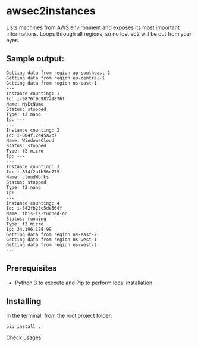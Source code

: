 # awsec2instances

Lists machines from AWS environment and exposes its most important informations.
Loops through all regions, so no lost ec2 will be out from your eyes.

## Sample output:

```
Getting data from region ap-southeast-2
Getting data from region eu-central-1
Getting data from region us-east-1
---
Instance counting: 1
Id: i-9876f9d987a9876f
Name: MyEcName
Status: stopped
Type: t2.nano
Ip: ---
---
Instance counting: 2
Id: i-004f12d45a7b7
Name: WindowsCloud
Status: stopped
Type: t2.micro
Ip: ---
---
Instance counting: 3
Id: i-834f2a1b56c775
Name: cloudWorks
Status: stopped
Type: t2.nano
Ip: ---
---
Instance counting: 4
Id: i-542fb23c5de564f
Name: this-is-turned-on
Status: running
Type: t2.micro
Ip: 34.196.128.99
Getting data from region us-east-2
Getting data from region us-west-1
Getting data from region us-west-2
---
```

## Prerequisites

* Python 3 to execute and Pip to perform local installation.

## Installing

In the terminal, from the root project folder:

```
pip install .
```

Check [usages](USAGES.md).

